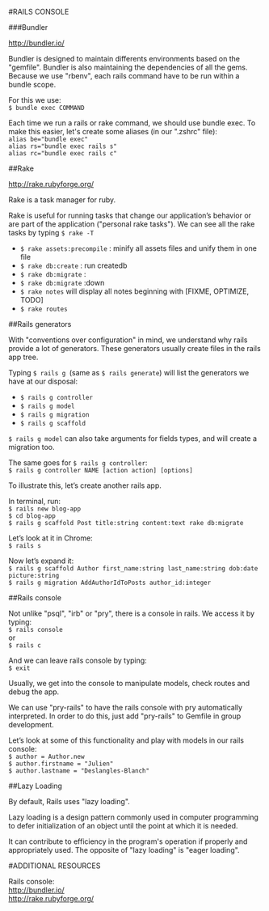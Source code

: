 #RAILS CONSOLE


###Bundler

<http://bundler.io/>

Bundler is designed to maintain differents environments based on the "gemfile". Bundler is also maintaining the dependencies of all the gems. Because we use "rbenv", each rails command have to be run within a bundle scope. 


For this we use:  
`$ bundle exec COMMAND`

Each time we run a rails or rake command, we should use bundle exec. To make this easier, let's create some aliases (in our ".zshrc" file):  
`alias be="bundle exec"`   
`alias rs="bundle exec rails s" `  
`alias rc="bundle exec rails c"`  


##Rake

<http://rake.rubyforge.org/>

Rake is a task manager for ruby.

Rake is useful for running tasks that change our application’s behavior or are part of the application ("personal rake tasks"). We can see all the rake tasks by typing `$ rake -T`

* `$ rake assets:precompile` : minify all assets files and unify them in one file
* `$ rake db:create` : run createdb
* `$ rake db:migrate` :
* `$ rake db:migrate` :down
* `$ rake notes` will display all notes beginning with [FIXME, OPTIMIZE, TODO]
* `$ rake routes`



##Rails generators

With "conventions over configuration" in mind, we understand why rails provide a lot of generators. These generators usually create files in the rails app tree. 

Typing `$ rails g `(same as `$ rails generate`) will list the generators we have at our disposal:

* `$ rails g controller`
* `$ rails g model`
* `$ rails g migration`
* `$ rails g scaffold`

`$ rails g model` can also take arguments for fields types, and will create a migration too.

The same goes for `$ rails g controller`:   
`$ rails g controller NAME [action action] [options]`

To illustrate this, let’s create another rails app. 

In terminal, run:  
`$ rails new blog-app `  
`$ cd blog-app`   
`$ rails g scaffold Post title:string content:text rake db:migrate`   

Let’s look at it in Chrome:  
`$ rails s `  

Now let’s expand it:  
`$ rails g scaffold Author first_name:string last_name:string dob:date picture:string 
`  
`$ rails g migration AddAuthorIdToPosts author_id:integer`


##Rails console

Not unlike "psql", "irb" or "pry", there is a console in rails. We access it by typing:  
`$ rails console `  
or   
`$ rails c`

And we can leave rails console by typing:   
`$ exit`  

Usually, we get into the console to manipulate models, check routes and debug the app.

We can use "pry-rails" to have the rails console with pry automatically interpreted. In order to do this, just add "pry-rails" to Gemfile in group development.

Let’s look at some of this functionality and play with models in our rails console:  
`$ author = Author.new `  
`$ author.firstname = "Julien"`   
`$ author.lastname = "Deslangles-Blanch"`

##Lazy Loading

By default, Rails uses "lazy loading". 

Lazy loading is a design pattern commonly used in computer programming to defer initialization of an object until the point at which it is needed. 

It can contribute to efficiency in the program's operation if properly and appropriately used. The opposite of "lazy loading" is "eager loading".

#ADDITIONAL RESOURCES

Rails console:  
<http://bundler.io/>  
<http://rake.rubyforge.org/>